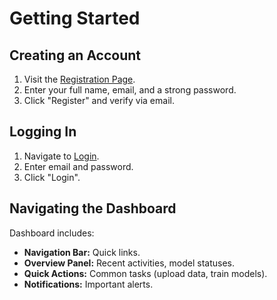 # Getting Started

## Creating an Account

1. Visit the [Registration Page](#).
2. Enter your full name, email, and a strong password.
3. Click "Register" and verify via email.

## Logging In

1. Navigate to [Login](#).
2. Enter email and password.
3. Click "Login".

## Navigating the Dashboard

Dashboard includes:

- **Navigation Bar:** Quick links.
- **Overview Panel:** Recent activities, model statuses.
- **Quick Actions:** Common tasks (upload data, train models).
- **Notifications:** Important alerts.
